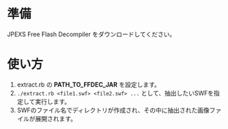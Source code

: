 # 準備

JPEXS Free Flash Decompiler をダウンロードしてください。

# 使い方

1. extract.rb の **PATH_TO_FFDEC_JAR** を設定します。
2. ``./extract.rb <file1.swf> <file2.swf> ...`` として、抽出したいSWFを指定して実行します。
3. SWFのファイル名でディレクトリが作成され、その中に抽出された画像ファイルが展開されます。
